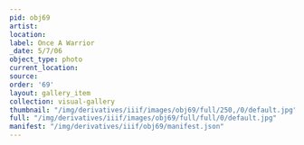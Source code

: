 ```yaml
---
pid: obj69
artist: 
location: 
label: Once A Warrior
_date: 5/7/06
object_type: photo
current_location: 
source: 
order: '69'
layout: gallery_item
collection: visual-gallery
thumbnail: "/img/derivatives/iiif/images/obj69/full/250,/0/default.jpg"
full: "/img/derivatives/iiif/images/obj69/full/full/0/default.jpg"
manifest: "/img/derivatives/iiif/obj69/manifest.json"
---
```

